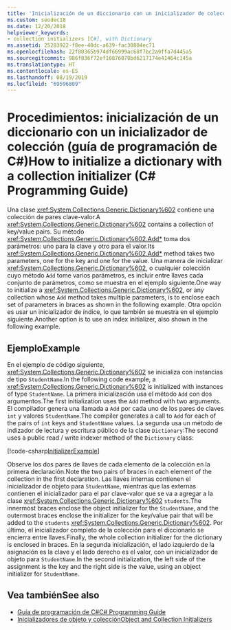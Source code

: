 ```yaml
---
title: 'Inicialización de un diccionario con un inicializador de colección: Guía de programación de C#'
ms.custom: seodec18
ms.date: 12/20/2018
helpviewer_keywords:
- collection initializers [C#], with Dictionary
ms.assetid: 25283922-f8ee-40dc-a639-fac30804ec71
ms.openlocfilehash: 22f80365b974df66999ac68f7bc2a9ffa7d445a5
ms.sourcegitcommit: 986f836f72ef10876878bd6217174e41464c145a
ms.translationtype: HT
ms.contentlocale: es-ES
ms.lasthandoff: 08/19/2019
ms.locfileid: "69596809"
---
```

# <a name="how-to-initialize-a-dictionary-with-a-collection-initializer-c-programming-guide"></a><span data-ttu-id="ecfc2-102">Procedimientos: inicialización de un diccionario con un inicializador de colección (guía de programación de C#)</span><span class="sxs-lookup"><span data-stu-id="ecfc2-102">How to initialize a dictionary with a collection initializer (C# Programming Guide)</span></span>

<span data-ttu-id="ecfc2-103">Una clase <xref:System.Collections.Generic.Dictionary%602> contiene una colección de pares clave-valor.</span><span class="sxs-lookup"><span data-stu-id="ecfc2-103">A <xref:System.Collections.Generic.Dictionary%602> contains a collection of key/value pairs.</span></span> <span data-ttu-id="ecfc2-104">Su método <xref:System.Collections.Generic.Dictionary%602.Add*> toma dos parámetros: uno para la clave y otro para el valor.</span><span class="sxs-lookup"><span data-stu-id="ecfc2-104">Its <xref:System.Collections.Generic.Dictionary%602.Add*> method takes two parameters, one for the key and one for the value.</span></span> <span data-ttu-id="ecfc2-105">Una manera de inicializar <xref:System.Collections.Generic.Dictionary%602>, o cualquier colección cuyo método `Add` tome varios parámetros, es incluir entre llaves cada conjunto de parámetros, como se muestra en el ejemplo siguiente.</span><span class="sxs-lookup"><span data-stu-id="ecfc2-105">One way to initialize a <xref:System.Collections.Generic.Dictionary%602>, or any collection whose `Add` method takes multiple parameters, is to enclose each set of parameters in braces as shown in the following example.</span></span> <span data-ttu-id="ecfc2-106">Otra opción es usar un inicializador de índice, lo que también se muestra en el ejemplo siguiente.</span><span class="sxs-lookup"><span data-stu-id="ecfc2-106">Another option is to use an index initializer, also shown in the following example.</span></span>

## <a name="example"></a><span data-ttu-id="ecfc2-107">Ejemplo</span><span class="sxs-lookup"><span data-stu-id="ecfc2-107">Example</span></span>

<span data-ttu-id="ecfc2-108">En el ejemplo de código siguiente, <xref:System.Collections.Generic.Dictionary%602> se inicializa con instancias de tipo `StudentName`.</span><span class="sxs-lookup"><span data-stu-id="ecfc2-108">In the following code example, a <xref:System.Collections.Generic.Dictionary%602> is initialized with instances of type `StudentName`.</span></span>  <span data-ttu-id="ecfc2-109">La primera inicialización usa el método `Add` con dos argumentos.</span><span class="sxs-lookup"><span data-stu-id="ecfc2-109">The first initialization uses the `Add` method with two arguments.</span></span> <span data-ttu-id="ecfc2-110">El compilador genera una llamada a `Add` por cada uno de los pares de claves `int` y valores `StudentName`.</span><span class="sxs-lookup"><span data-stu-id="ecfc2-110">The compiler generates a call to `Add` for each of the pairs of `int` keys and `StudentName` values.</span></span> <span data-ttu-id="ecfc2-111">La segunda usa un método de indizador de lectura y escritura público de la clase `Dictionary`:</span><span class="sxs-lookup"><span data-stu-id="ecfc2-111">The second uses a public read / write indexer method of the `Dictionary` class:</span></span>

[!code-csharp[InitializerExample](../../../../samples/snippets/csharp/programming-guide/classes-and-structs/object-collection-initializers/HowToDictionaryInitializer.cs#HowToDictionaryInitializer)]  

<span data-ttu-id="ecfc2-112">Observe los dos pares de llaves de cada elemento de la colección en la primera declaración.</span><span class="sxs-lookup"><span data-stu-id="ecfc2-112">Note the two pairs of braces in each element of the collection in the first declaration.</span></span> <span data-ttu-id="ecfc2-113">Las llaves internas contienen el inicializador de objeto para `StudentName`, mientras que las externas contienen el inicializador para el par clave-valor que se va a agregar a la clase <xref:System.Collections.Generic.Dictionary%602> `students`.</span><span class="sxs-lookup"><span data-stu-id="ecfc2-113">The innermost braces enclose the object initializer for the `StudentName`, and the outermost braces enclose the initializer for the key/value pair that will be added to the `students` <xref:System.Collections.Generic.Dictionary%602>.</span></span> <span data-ttu-id="ecfc2-114">Por último, el inicializador completo de la colección para el diccionario se encierra entre llaves.</span><span class="sxs-lookup"><span data-stu-id="ecfc2-114">Finally, the whole collection initializer for the dictionary is enclosed in braces.</span></span> <span data-ttu-id="ecfc2-115">En la segunda inicialización, el lado izquierdo de la asignación es la clave y el lado derecho es el valor, con un inicializador de objeto para `StudentName`.</span><span class="sxs-lookup"><span data-stu-id="ecfc2-115">In the second initialization, the left side of the assignment is the key and the right side is the value, using an object initializer for `StudentName`.</span></span>

## <a name="see-also"></a><span data-ttu-id="ecfc2-116">Vea también</span><span class="sxs-lookup"><span data-stu-id="ecfc2-116">See also</span></span>

- [<span data-ttu-id="ecfc2-117">Guía de programación de C#</span><span class="sxs-lookup"><span data-stu-id="ecfc2-117">C# Programming Guide</span></span>](../index.md)
- [<span data-ttu-id="ecfc2-118">Inicializadores de objeto y colección</span><span class="sxs-lookup"><span data-stu-id="ecfc2-118">Object and Collection Initializers</span></span>](./object-and-collection-initializers.md)

